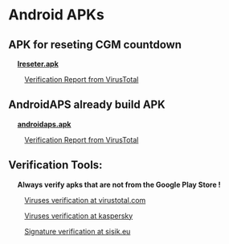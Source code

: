 # Android APKs 


## APK for reseting CGM countdown

&emsp; **[lreseter.apk](https://github.com/diabotic/haps_640g/blob/master/android_apps/lreseter.apk?raw=true)**

&emsp;&emsp; [Verification Report from VirusTotal](https://www.virustotal.com/gui/file/c37dcb80a387ef542bbbb9f18677673e20b8d0635b0f513f418923f174b514e6/detection)



## AndroidAPS already build APK

&emsp; **[androidaps.apk](https://github.com/diabotic/haps_640g/blob/master/android_apps/androidAPS.apk?raw=true)**

&emsp;&emsp; [Verification Report from VirusTotal](https://www.virustotal.com/gui/file/1c40af041c86bb63f55afb9b5162d76708102f9fe650486a7be05df73c5c7e5d/detection)



## Verification Tools:

&emsp; **Always verify apks that are not from the Google Play Store !**

&emsp;&emsp; [Viruses verification at virustotal.com](https://www.virustotal.com)

&emsp;&emsp; [Viruses verification at kaspersky](https://opentip.kaspersky.com)

&emsp;&emsp; [Signature verification at sisik.eu](https://sisik.eu/cert)


